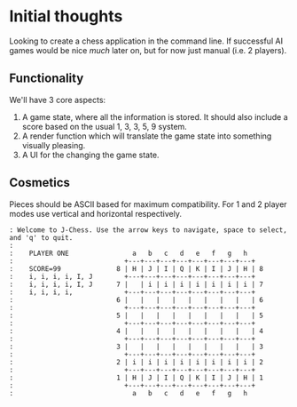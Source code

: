 # Initial thoughts

Looking to create a chess application in the command line. If successful AI
games would be nice *much* later on, but for now just manual (i.e. 2 players).

## Functionality

We'll have 3 core aspects:
1. A game state, where all the information is stored. It should also include a score
    based on the usual 1, 3, 3, 5, 9 system.
2. A render function which will translate the game state into something
    visually pleasing.
3. A UI for the changing the game state.

## Cosmetics

Pieces should be ASCII based for maximum compatibility. For 1 and 2 player modes use
vertical and horizontal respectively.
```
: Welcome to J-Chess. Use the arrow keys to navigate, space to select, and 'q' to quit.
:
:    PLAYER ONE                a   b   c   d   e   f   g   h
:                            +---+---+---+---+---+---+---+---+
:    SCORE=99              8 | H | J | I | Q | K | I | J | H | 8
:    i, i, i, i, I, J        +---+---+---+---+---+---+---+---+
:    i, i, i, i, I, J      7 |   | i | i | i | i | i | i | i | 7
:    i, i, i, i,             +---+---+---+---+---+---+---+---+
:                          6 |   |   |   |   |   |   |   |   | 6
:                            +---+---+---+---+---+---+---+---+
:                          5 |   |   |   |   |   |   |   |   | 5
:                            +---+---+---+---+---+---+---+---+
:                          4 |   |   |   |   |   |   |   |   | 4
:                            +---+---+---+---+---+---+---+---+
:                          3 |   |   |   |   |   |   |   |   | 3
:                            +---+---+---+---+---+---+---+---+
:                          2 | i | i | i | i | i | i | i | i | 2
:                            +---+---+---+---+---+---+---+---+
:                          1 | H | J | I | Q | K | I | J | H | 1
:                            +---+---+---+---+---+---+---+---+
:                              a   b   c   d   e   f   g   h
```